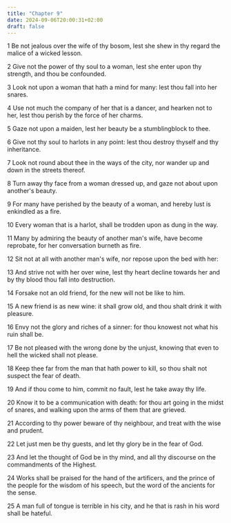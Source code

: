 ```yaml
---
title: "Chapter 9"
date: 2024-09-06T20:00:31+02:00
draft: false
---
```



1 Be not jealous over the wife of thy bosom, lest she shew in thy regard the malice of a wicked lesson.

2 Give not the power of thy soul to a woman, lest she enter upon thy strength, and thou be confounded.

3 Look not upon a woman that hath a mind for many: lest thou fall into her snares.

4 Use not much the company of her that is a dancer, and hearken not to her, lest thou perish by the force of her charms.

5 Gaze not upon a maiden, lest her beauty be a stumblingblock to thee.

6 Give not thy soul to harlots in any point: lest thou destroy thyself and thy inheritance.

7 Look not round about thee in the ways of the city, nor wander up and down in the streets thereof.

8 Turn away thy face from a woman dressed up, and gaze not about upon another's beauty.

9 For many have perished by the beauty of a woman, and hereby lust is enkindled as a fire.

10 Every woman that is a harlot, shall be trodden upon as dung in the way.

11 Many by admiring the beauty of another man's wife, have become reprobate, for her conversation burneth as fire.

12 Sit not at all with another man's wife, nor repose upon the bed with her:

13 And strive not with her over wine, lest thy heart decline towards her and by thy blood thou fall into destruction.

14 Forsake not an old friend, for the new will not be like to him.

15 A new friend is as new wine: it shall grow old, and thou shalt drink it with pleasure.

16 Envy not the glory and riches of a sinner: for thou knowest not what his ruin shall be.

17 Be not pleased with the wrong done by the unjust, knowing that even to hell the wicked shall not please.

18 Keep thee far from the man that hath power to kill, so thou shalt not suspect the fear of death.

19 And if thou come to him, commit no fault, lest he take away thy life.

20 Know it to be a communication with death: for thou art going in the midst of snares, and walking upon the arms of them that are grieved.

21 According to thy power beware of thy neighbour, and treat with the wise and prudent.

22 Let just men be thy guests, and let thy glory be in the fear of God.

23 And let the thought of God be in thy mind, and all thy discourse on the commandments of the Highest.

24 Works shall be praised for the hand of the artificers, and the prince of the people for the wisdom of his speech, but the word of the ancients for the sense.

25 A man full of tongue is terrible in his city, and he that is rash in his word shall be hateful.


